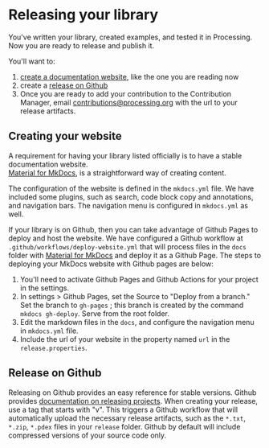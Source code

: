 # Releasing your library

You've written your library, created examples, and tested it in Processing. Now you are ready to release 
and publish it.

You'll want to:

1. [create a documentation website](#creating-your-website), like the one you are reading now
2. create a [release on Github](#release-on-github)
3. Once you are ready to add your contribution to the Contribution Manager, 
email contributions@processing.org with the url to your release artifacts.


## Creating your website
A requirement for having your library listed officially is to have a stable documentation website.  
[Material for MkDocs](https://squidfunk.github.io/mkdocs-material/), is a straightforward way of creating content.

The configuration of the website is defined in the `mkdocs.yml` file. We have included some plugins, such
as search, code block copy and annotations, and navigation bars. The navigation menu is configured in
`mkdocs.yml` as well.

If your library is on Github, then you can take advantage of Github Pages to deploy and host the website.
We have configured a Github workflow at `.github/workflows/deploy-website.yml` that will process files
in the `docs` folder with [Material for MkDocs](https://squidfunk.github.io/mkdocs-material/) and deploy it as a Github Page.
The steps to deploying your MkDocs website with Github pages are below:

1. You'll need to activate Github Pages and Github Actions for your project in the settings.
2. In settings > Github Pages, set the Source to "Deploy from a branch."
   Set the branch to `gh-pages` ; this branch is created by the
   command `mkdocs gh-deploy`. Serve from the root folder.
3. Edit the markdown files in the `docs`, and configure the navigation menu in `mkdocs.yml` file.
4. Include the url of your website in the property named `url` in the `release.properties`. 


## Release on Github
Releasing on Github provides an easy reference for stable versions.
Github provides [documentation on releasing projects](https://docs.github.com/en/repositories/releasing-projects-on-github).
When creating your release, use a tag that starts with "v". This triggers a Github
workflow that will automatically upload the necessary release artifacts, such as the
`*.txt`, `*.zip`, `*.pdex` files in your `release` folder. Github by default will
include compressed versions of your source code only.
